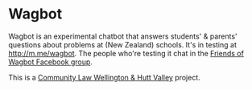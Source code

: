 # Wagbot

Wagbot is an experimental chatbot that answers students' & parents' questions about problems at (New Zealand) schools. It's in testing at http://m.me/wagbot. The people who're testing it chat in the [Friends of Wagbot Facebook group](https://www.facebook.com/groups/friendsofwagbot/).

This is a [Community Law Wellington & Hutt Valley](http://communitylaw.org.nz) project. 
